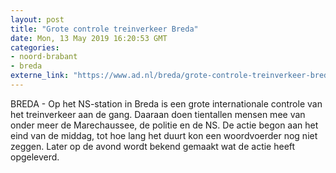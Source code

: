 ```yaml
---
layout: post
title: "Grote controle treinverkeer Breda"
date: Mon, 13 May 2019 16:20:53 GMT
categories: 
- noord-brabant 
- breda 
externe_link: "https://www.ad.nl/breda/grote-controle-treinverkeer-breda~a79a59ee/"
---
```


BREDA - Op het NS-station in Breda is een grote internationale controle van het treinverkeer aan de gang. Daaraan doen tientallen mensen mee van onder meer de Marechaussee, de politie en de NS. De actie begon aan het eind van de middag, tot hoe lang het duurt kon een woordvoerder nog niet zeggen.  Later op de avond wordt bekend gemaakt wat de actie heeft opgeleverd.

